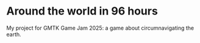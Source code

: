 # Around the world in 96 hours

My project for GMTK Game Jam 2025: a game about circumnavigating the earth.
